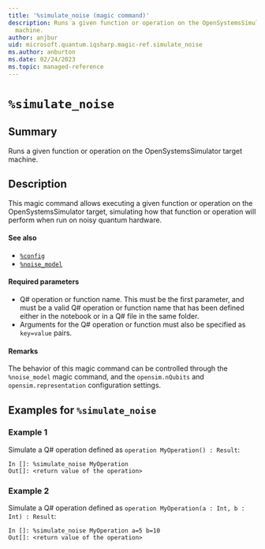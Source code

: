 ```yaml
---
title: '%simulate_noise (magic command)'
description: Runs a given function or operation on the OpenSystemsSimulator target
  machine.
author: anjbur
uid: microsoft.quantum.iqsharp.magic-ref.simulate_noise
ms.author: anburton
ms.date: 02/24/2023
ms.topic: managed-reference
---
```


<!--
    NB: This file has been automatically generated from Microsoft.Quantum.IQSharp.Jupyter.dll,
        please do not manually edit it.

    [DEBUG] JSON source:
        {"Name": "%simulate_noise", "Documentation": {"Summary": "Runs a given function or operation on the OpenSystemsSimulator target machine.", "Full": null, "Description": "\r\nThis magic command allows executing a given function or operation\r\non the OpenSystemsSimulator target, simulating how that function or operation\r\nwill perform when run on noisy quantum hardware.\r\n\r\n#### See also\r\n\r\n- [`%config`](https://docs.microsoft.com/qsharp/api/iqsharp-magic/config)\r\n- [`%noise_model`](https://docs.microsoft.com/qsharp/api/iqsharp-magic/noise_model)\r\n\r\n#### Required parameters\r\n\r\n- Q# operation or function name. This must be the first parameter, and must be a valid Q# operation\r\nor function name that has been defined either in the notebook or in a Q# file in the same folder.\r\n- Arguments for the Q# operation or function must also be specified as `key=value` pairs.\r\n\r\n#### Remarks\r\n\r\nThe behavior of this magic command can be controlled through the `%noise_model` magic command,\r\nand the `opensim.nQubits` and `opensim.representation` configuration settings.\r\n            ", "Remarks": null, "Examples": ["\r\nSimulate a Q# operation defined as `operation MyOperation() : Result`:\r\n```\r\nIn []: %simulate_noise MyOperation\r\nOut[]: <return value of the operation>\r\n```\r\n                ", "\r\nSimulate a Q# operation defined as `operation MyOperation(a : Int, b : Int) : Result`:\r\n```\r\nIn []: %simulate_noise MyOperation a=5 b=10\r\nOut[]: <return value of the operation>\r\n```\r\n                "], "SeeAlso": null}, "AssemblyName": "Microsoft.Quantum.IQSharp.Jupyter"}
-->

# `%simulate_noise`

## Summary

Runs a given function or operation on the OpenSystemsSimulator target machine.

## Description

This magic command allows executing a given function or operation
on the OpenSystemsSimulator target, simulating how that function or operation
will perform when run on noisy quantum hardware.

#### See also

- [`%config`](https://docs.microsoft.com/qsharp/api/iqsharp-magic/config)
- [`%noise_model`](https://docs.microsoft.com/qsharp/api/iqsharp-magic/noise_model)

#### Required parameters

- Q# operation or function name. This must be the first parameter, and must be a valid Q# operation
or function name that has been defined either in the notebook or in a Q# file in the same folder.
- Arguments for the Q# operation or function must also be specified as `key=value` pairs.

#### Remarks

The behavior of this magic command can be controlled through the `%noise_model` magic command,
and the `opensim.nQubits` and `opensim.representation` configuration settings.

## Examples for `%simulate_noise`

### Example 1

Simulate a Q# operation defined as `operation MyOperation() : Result`:
```
In []: %simulate_noise MyOperation
Out[]: <return value of the operation>
```

### Example 2

Simulate a Q# operation defined as `operation MyOperation(a : Int, b : Int) : Result`:
```
In []: %simulate_noise MyOperation a=5 b=10
Out[]: <return value of the operation>
```
